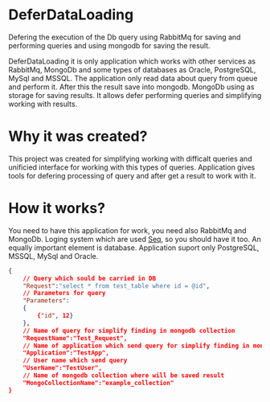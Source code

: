 # DeferDataLoading

Defering the execution of the Db query using RabbitMq for saving and performing queries and using mongodb for saving the result. 

DeferDataLoading it is only application which works with other services as RabbitMq, MongoDb and some types of databases as Oracle, PostgreSQL, MySql and MSSQL. The application only read data about query from queue and perform it. After this the result save into mongodb. MongoDb using as storage for saving results. It allows defer performing queries and simplifying working with results. 

# Why it was created?

This project was created for simplifying working with difficalt queries and unificied interface for working with this types of queries. Application gives tools for defering processing of query and after get a result to work with it.

# How it works?
You need to have this application for work, you need also RabbitMq and MongoDb. Loging system which are used [Seq](https://datalust.co/), so you should have it too. An equally important element is database. Application suport only PostgreSQL, MSSQL, MySql and Oracle. 
``` json
{
	// Query which sould be carried in DB
	"Request":"select * from test_table where id = @id", 
	// Parameters for query
	"Parameters":
	{
		{"id", 12}
	},
	// Name of query for simplify finding in mongodb collection
	"RequestName":"Test_Request",
	// Name of application which send query for simplify finding in mongodb collection
	"Application":"TestApp",
	// User name which send query
	"UserName":"TestUser",
	// Name of mongodb collection where will be saved result
	"MongoCollectionName":"example_collection"
}
```
